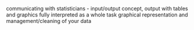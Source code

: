 

communicating with statisticians - input/output concept, output with tables and graphics fully interpreted as a whole task
graphical representation and management/cleaning of your data
